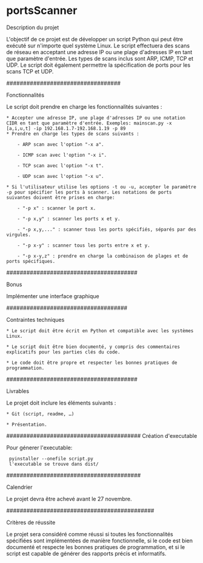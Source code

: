 # portsScanner

Description du projet 

L'objectif de ce projet est de développer un script Python qui peut être exécuté sur n'importe quel système Linux. Le script effectuera des scans de réseau en acceptant une adresse IP ou une plage d'adresses IP en tant que paramètre d'entrée. Les types de scans inclus sont ARP, ICMP, TCP et UDP. Le script doit également permettre la spécification de ports pour les scans TCP et UDP.

##################################

Fonctionnalités 

Le script doit prendre en charge les fonctionnalités suivantes : 

    * Accepter une adresse IP, une plage d'adresses IP ou une notation CIDR en tant que paramètre d'entrée. Exemples: mainscan.py -x [a,i,u,t] -ip 192.168.1.7-192.168.1.19 -p 89
    * Prendre en charge les types de scans suivants : 

    	- ARP scan avec l'option "-x a".

    	- ICMP scan avec l'option "-x i".

    	- TCP scan avec l'option "-x t".

    	- UDP scan avec l'option "-x u".

    * Si l'utilisateur utilise les options -t ou -u, accepter le paramètre -p pour spécifier les ports à scanner. Les notations de ports suivantes doivent être prises en charge: 

    	- "-p x" : scanner le port x. 

    	- "-p x,y" : scanner les ports x et y. 

    	- "-p x,y,..." : scanner tous les ports spécifiés, séparés par des virgules. 

    	- "-p x-y" : scanner tous les ports entre x et y. 

    	- "-p x-y,z" : prendre en charge la combinaison de plages et de ports spécifiques. 

#######################################

Bonus 


Implémenter une interface graphique 


####################################

Contraintes techniques 

    * Le script doit être écrit en Python et compatible avec les systèmes Linux. 

    * Le script doit être bien documenté, y compris des commentaires explicatifs pour les parties clés du code. 

    * Le code doit être propre et respecter les bonnes pratiques de programmation. 

#######################################

Livrables 

Le projet doit inclure les éléments suivants : 

    * Git (script, readme, …) 

    * Présentation. 

########################################
Création d'executable

Pour génerer l'executable: 
     
     pyinstaller --onefile script.py
     l'executable se trouve dans dist/
########################################

Calendrier 

Le projet devra être achevé avant le 27 novembre. 

############################################

Critères de réussite 

Le projet sera considéré comme réussi si toutes les fonctionnalités spécifiées sont implémentées de manière fonctionnelle, si le code est bien documenté et respecte les bonnes pratiques de programmation, et si le script est capable de générer des rapports précis et informatifs. 
